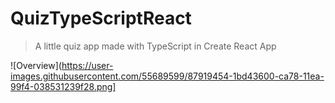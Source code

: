 # QuizTypeScriptReact 
> A little quiz app made with TypeScript in Create React App

![Overview](https://user-images.githubusercontent.com/55689599/87919454-1bd43600-ca78-11ea-99f4-038531239f28.png]

